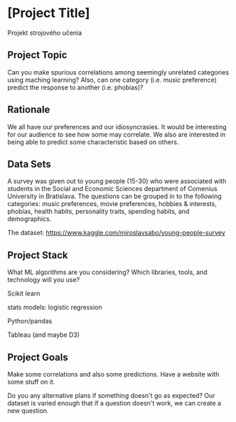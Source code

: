 # [Project Title]

Projekt strojového učenia

## Project Topic

Can you make spurious correlations among seemingly unrelated categories using maching learning?  Also, can one category (i.e. music preference) predict the response to another (i.e. phobias)?  

## Rationale 

We all have our preferences and our idiosyncrasies.  It would be interesting for our audience to see how some may correlate.  We also are interested in being able to predict some characteristic based on others.  

## Data Sets

A survey was given out to young people (15-30) who were associated with students in the Social
and Economic Sciences department of Comenius University in Bratislava.  The questions can be grouped in to the following categories: music preferences, movie preferences, hobbies & interests, phobias, health habits, personality traits, spending habits, and demographics.

The dataset:
https://www.kaggle.com/miroslavsabo/young-people-survey

## Project Stack

What ML algorithms are you considering?
Which libraries, tools, and technology will you use?

Scikit learn

stats models: logistic regression

Python/pandas

Tableau (and maybe D3)


## Project Goals

Make some correlations and also some predictions.  Have a website with some stuff on it.

Do you any alternative plans if something doesn't go as expected?
Our dataset is varied enough that if a question doesn't work, we can create a new question.


